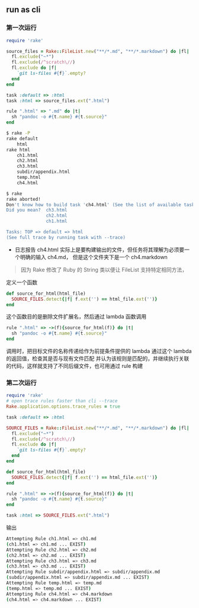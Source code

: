 ## run as cli

### 第一次运行

```ruby
require 'rake'

source_files = Rake::FileList.new("**/*.md", "**/*.markdown") do |fl|
  fl.exclude("~*")
  fl.exclude(/^scratch\//)
  fl.exclude do |f|
    `git ls-files #{f}`.empty?
  end
end

task :default => :html
task :html => source_files.ext(".html")

rule ".html" => ".md" do |t|
  sh "pandoc -o #{t.name} #{t.source}"
end
```

```bash
$ rake -P
rake default
    html
rake html
    ch1.html
    ch2.html
    ch3.html
    subdir/appendix.html
    temp.html
    ch4.html
```

```bash
$ rake
rake aborted!
Don't know how to build task 'ch4.html' (See the list of available tasks with `rake --tasks`)
Did you mean?  ch3.html
               ch2.html
               ch1.html

Tasks: TOP => default => html
(See full trace by running task with --trace)
```

- 日志报告 ch4.html 实际上是要构建输出的文件，但任务将其理解为必须要一个明确的输入 ch4.md， 但是这个文件夹下是一个 ch4.markdown

> 因为 Rake 修改了 Ruby 的 String 类以便让 FileList 支持特定相同方法，

定义一个函数

```ruby
def source_for_html(html_file)
  SOURCE_FILES.detect{|f| f.ext('') == html_file.ext('')}
end
```

这个函数目的是删除文件扩展名，然后通过 lambda 函数调用

```ruby
rule ".html" => ->(f){source_for_html(f)} do |t|
  sh "pandoc -o #{t.name} #{t.source}"
end
```

调用时，把目标文件的名称传递给作为前提条件提供的 lambda
通过这个 lambda 的返回值，检查其是否与现有文件匹配
并认为该规则是匹配的，并继续执行关联的代码，这样就支持了不同后缀文件，也可用通过 rule 构建

### 第二次运行

```ruby
require 'rake'
# open trace rules faster than cli --trace
Rake.application.options.trace_rules = true

task :default => :html

SOURCE_FILES = Rake::FileList.new("**/*.md", "**/*.markdown") do |fl|
  fl.exclude("~*")
  fl.exclude(/^scratch\//)
  fl.exclude do |f|
    `git ls-files #{f}`.empty?
  end
end

def source_for_html(html_file)
  SOURCE_FILES.detect{|f| f.ext('') == html_file.ext('')}
end

rule ".html" => ->(f){source_for_html(f)} do |t|
  sh "pandoc -o #{t.name} #{t.source}"
end

task :html => SOURCE_FILES.ext(".html")
```

输出

```bash
Attempting Rule ch1.html => ch1.md
(ch1.html => ch1.md ... EXIST)
Attempting Rule ch2.html => ch2.md
(ch2.html => ch2.md ... EXIST)
Attempting Rule ch3.html => ch3.md
(ch3.html => ch3.md ... EXIST)
Attempting Rule subdir/appendix.html => subdir/appendix.md
(subdir/appendix.html => subdir/appendix.md ... EXIST)
Attempting Rule temp.html => temp.md
(temp.html => temp.md ... EXIST)
Attempting Rule ch4.html => ch4.markdown
(ch4.html => ch4.markdown ... EXIST)
```